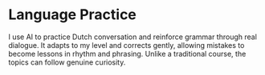 # Language Practice

I use AI to practice Dutch conversation and reinforce grammar through real dialogue. It adapts to my level and corrects gently, allowing mistakes to become lessons in rhythm and phrasing. Unlike a traditional course, the topics can follow genuine curiosity.
